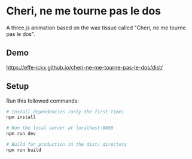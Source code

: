 # Cheri, ne me tourne pas le dos

A three.js animation based on the wax tissue called "Cheri, ne me tourne pas le dos".

## Demo
https://effe-ickx.github.io/cheri-ne-me-tourne-pas-le-dos/dist/
## Setup
Run this followed commands:

``` bash
# Install dependencies (only the first time)
npm install

# Run the local server at localhost:8080
npm run dev

# Build for production in the dist/ directory
npm run build
```
